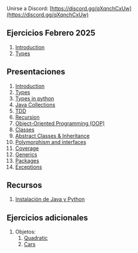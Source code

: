 Unirse a Discord: [https://discord.gg/qXqnchCxUw](https://discord.gg/qXqnchCxUw)

## Ejercicios Febrero 2025
1. [Introduction](exercises-2025-feb/introduction.md)
2. [Types](exercises-2025-feb)


## Presentaciones
1. [Introduction](introduction)
2. [Types](types)
3. [Types in python](types-in-python)
4. [Java Collections](java-collections)
5. [TDD](tdd)
6. [Recursion](recursion)
7. [Object-Oriented Programming (OOP)](oop)
8. [Classes](classes)
9. [Abstract Classes & Inheritance](abstract)
10. [Polymorphism and interfaces](polymorphism)
11. [Coverage](coverage)
12. [Generics](generics)
13. [Packages](https://docs.google.com/presentation/d/1DdAOhl1FPAeZKNiHjDakr3-B_ty--FwowzA8bYkgrh0/edit?usp=sharing)
14. [Exceptions](exceptions)

[//]: # (## Trabajos Prácticos)

[//]: # (1. [TP1]&#40;practice/1&#41;)

[//]: # (2. [TP2]&#40;practice/2&#41;)

[//]: # (3. [TP3]&#40;practice/3&#41;)

[//]: # (4. [TP4]&#40;practice/4&#41;)

[//]: # (5. [TP5]&#40;practice/5&#41;)

[//]: # (6. [TP University]&#40;https://classroom.github.com/a/wJgSLMuH&#41;)

## Recursos
1. [Instalación de Java y Python](utils/installation)

## Ejercicios adicionales
1. Objetos:
   1. [Quadratic](additional-practice/1.1)
   2. [Cars](additional-practice/1.2) 

